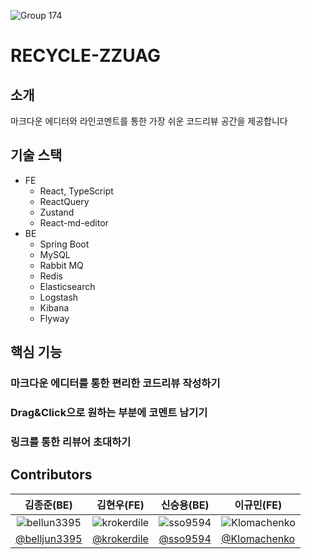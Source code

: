 ![Group 174](https://github.com/sgdevcamp2023/recycle/assets/102807742/39e2f2d2-02b5-4da1-bed2-b4ddb3fb8629)

# RECYCLE-ZZUAG

## 소개
마크다운 에디터와 라인코멘트를 통한 가장 쉬운 코드리뷰 공간을 제공합니다

## 기술 스택

- FE
    - React, TypeScript
    - ReactQuery
    - Zustand
    - React-md-editor
- BE
    - Spring Boot
    - MySQL
    - Rabbit MQ
    - Redis
    - Elasticsearch
    - Logstash
    - Kibana
    - Flyway

## 핵심 기능 

### 마크다운 에디터를 통한 편리한 코드리뷰 작성하기

[//]: # (img & text)

### Drag&Click으로 원하는 부분에 코멘트 남기기

[//]: # (img & text)

### 링크를 통한 리뷰어 초대하기

[//]: # (img & text)

## Contributors

|                               김종준(BE)                                |                               김현우(FE)                               |                             신승용(BE)                              | 이규민(FE)                                                               |
|:--------------------------------------------------------------------:|:-------------------------------------------------------------------:|:----------------------------------------------------------------:|-----------------------------------------------------------------------|
| ![bellun3395](https://avatars.githubusercontent.com/u/102807742?v=4) | ![krokerdile](https://avatars.githubusercontent.com/u/39644976?v=4) | ![sso9594](https://avatars.githubusercontent.com/u/58455389?v=4) | ![Klomachenko](https://avatars.githubusercontent.com/u/102893954?v=4) |
|            [@belljun3395](https://github.com/belljun3395)            |            [@krokerdile](https://github.com/krokerdile)             |              [@sso9594](https://github.com/sso9594)              | [@Klomachenko](https://github.com/Klomachenko)                        |